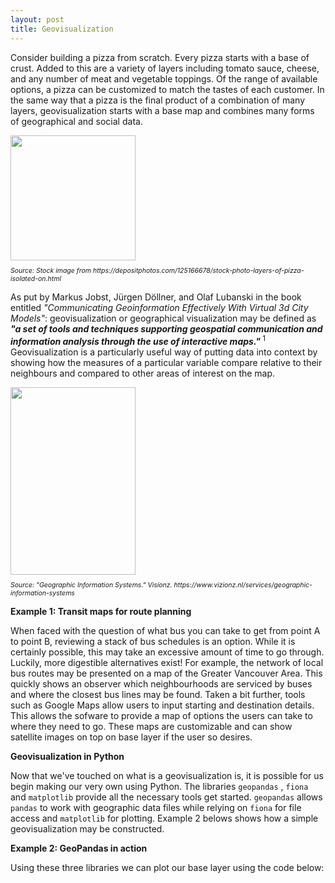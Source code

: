 ```yaml
---
layout: post
title: Geovisualization
---
```


Consider building a pizza from scratch. Every pizza starts with a base of crust. Added to this are a variety of layers including tomato sauce, cheese, and any number of meat and vegetable toppings. Of the range of available options, a pizza can be customized to match the tastes of each customer. In the same way that a pizza is the final product of a combination of many layers, geovisualization starts with a base map and combines many forms of geographical and social data. 

<img src="https://st3.depositphotos.com/1177973/12516/i/950/depositphotos_125166678-stock-photo-layers-of-pizza-isolated-on.jpg" width="200" height="200"/>

<p style="font-size:75%;"> <i>Source: Stock image from https://depositphotos.com/125166678/stock-photo-layers-of-pizza-isolated-on.html  </i></p>


As put by Markus Jobst, Jürgen Döllner, and Olaf Lubanski in the book entitled <i>"Communicating Geoinformation Effectively With Virtual 3d City Models"</i>: geovisualization or geographical visualization may be defined as <i><b>"a set of tools and techniques supporting geospatial communication and information analysis through the use of interactive maps." </b></i>$^1$ Geovisualization is a particularly useful way of putting data into context by showing how the measures of a particular variable compare relative to their neighbours and compared to other areas of interest on the map. 


<img src="https://www.vizionz.nl/images/serv-gis/gisdata.jpg" width="200" height="300"/>

<p style="font-size:75%;"> <i>Source: "Geographic Information Systems." Visionz. https://www.vizionz.nl/services/geographic-information-systems </i></p>

<b>Example 1: Transit maps for route planning</b>

When faced with the question of what bus you can take to get from point A to point B, reviewing a stack of bus schedules is an option. While it is certainly possible, this may take an excessive amount of time to go through. Luckily, more digestible alternatives exist! For example, the network of local bus routes may be presented on a map of the Greater Vancouver Area. This quickly shows an observer which neighbourhoods are serviced by buses and where the closest bus lines may be found. Taken a bit further, tools such as Google Maps allow users to input starting and destination details. This allows the sofware to provide a map of options the users can take to where they need to go. These maps are customizable and can show satellite images on top on base layer if the user so desires. 

<b> Geovisualization in Python </b>

Now that we've touched on what is a geovisualization is, it is possible for us begin making our very own using Python. The libraries ```geopandas``` , ```fiona``` and ```matplotlib``` provide all the necessary tools get started. ```geopandas``` allows ```pandas``` to work with geographic data files while relying on ```fiona``` for file access and ```matplotlib``` for plotting. Example 2 belows shows how a simple geovisualization may be constructed.


<b>Example 2: GeoPandas in action</b>

Using these three libraries we can plot our base layer using the code below:
